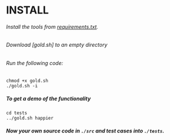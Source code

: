 #  INSTALL

###### Install the tools from [requirements.txt](requirements.txt).

###### Download [gold.sh] to an empty directory

###### Run the following code:
 
    chmod +x gold.sh
    ./gold.sh -i

##### To get a demo  of the functionality
 
    cd tests
    ../gold.sh happier

##### Now your own source code in `./src` and test cases into `./tests`.
